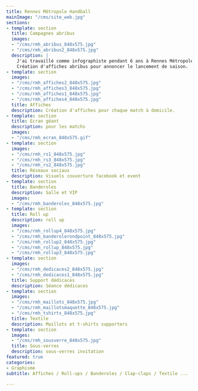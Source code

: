 ```yaml
---
title: Rennes Métropole Handball
mainImage: "/cms/site_web.jpg"
sections:
- template: section
  title: Campagnes abribus
  images:
  - "/cms/rmh_abribus_848x575.jpg"
  - "/cms/rmh_abribus2_848x575.jpg"
  description: |
    J'ai travaillé comme infographiste pendant 6 ans à Rennes Métropole Handball, un club de handball d'une vingtaine d'équipes dont une équipe féminine semi-pro (D2).
    Création d'affiches abribus pour annoncer le lancement de saison.
- template: section
  images:
  - "/cms/rmh_affiches2_848x575.jpg"
  - "/cms/rmh_affiches3_848x575.jpg"
  - "/cms/rmh_affiches1_848x575.jpg"
  - "/cms/rmh_affiches4_848x575.jpg"
  title: Affiches
  description: Création d'affiches pour chaque match à domicile.
- template: section
  title: Ecran géant
  description: pour les matchs
  images:
  - "/cms/rmh_ecran_848x575.gif"
- template: section
  images:
  - "/cms/rmh_rs1_848x575.jpg"
  - "/cms/rmh_rs3_848x575.jpg"
  - "/cms/rmh_rs2_848x575.jpg"
  title: Réseaux sociaux
  description: Visuels couverture facebook et event
- template: section
  title: Banderoles
  description: Salle et VIP
  images:
  - "/cms/rmh_banderoles_848x575.jpg"
- template: section
  title: Roll up
  description: roll up
  images:
  - "/cms/rmh_rollup4_848x575.jpg"
  - "/cms/rmh_banderolerondpoint_848x575.jpg"
  - "/cms/rmh_rollup2_848x575.jpg"
  - "/cms/rmh_rollup_848x575.jpg"
  - "/cms/rmh_rollup3_848x575.jpg"
- template: section
  images:
  - "/cms/rmh_dedicaces2_848x575.jpg"
  - "/cms/rmh_dedicaces1_848x575.jpg"
  title: Support dédicaces
  description: Séance dédicaces
- template: section
  images:
  - "/cms/rmh_maillots_848x575.jpg"
  - "/cms/rmh_maillotsmaquette_848x575.jpg"
  - "/cms/rmh_tshirts_848x575.jpg"
  title: Textile
  description: Maillots et t-shirts supporters
- template: section
  images:
  - "/cms/rmh_sousverre_848x575.jpg"
  title: Sous-verres
  description: sous-verres invitation
featured: true
categories:
- Graphisme
subtitle: Affiches / Roll-ups / Banderoles / Clap-claps / Textile ...

---
```

